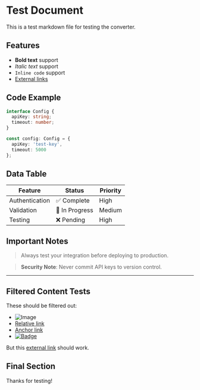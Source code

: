 # Test Document

This is a test markdown file for testing the converter.

## Features

- **Bold text** support
- *Italic text* support  
- `Inline code` support
- [External links](https://example.com)

## Code Example

```typescript
interface Config {
  apiKey: string;
  timeout: number;
}

const config: Config = {
  apiKey: 'test-key',
  timeout: 5000
};
```

## Data Table

| Feature | Status | Priority |
|---------|--------|----------|
| Authentication | ✅ Complete | High |
| Validation | 🚧 In Progress | Medium |
| Testing | ❌ Pending | High |

## Important Notes

> Always test your integration before deploying to production.

> **Security Note**: Never commit API keys to version control.

---

## Filtered Content Tests

These should be filtered out:
- ![Image](./image.png)
- [Relative link](./docs/guide.md)
- [Anchor link](#section)
- [![Badge](badge.svg)](https://link.com)

But this [external link](https://github.com) should work.

## Final Section

Thanks for testing!